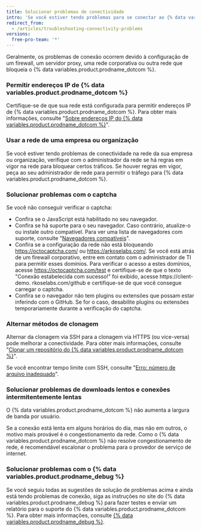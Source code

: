 ```yaml
---
title: Solucionar problemas de conectividade
intro: 'Se você estiver tendo problemas para se conectar ao {% data variables.product.prodname_dotcom %}, use a ferramenta {% data variables.product.prodname_debug %} para diagnosticá-los.'
redirect_from:
  - /articles/troubleshooting-connectivity-problems
versions:
  free-pro-team: '*'
---
```



Geralmente, os problemas de conexão ocorrem devido à configuração de um firewall, um servidor proxy, uma rede corporativa ou outra rede que bloqueia o {% data variables.product.prodname_dotcom %}.

### Permitir endereços IP de {% data variables.product.prodname_dotcom %}

Certifique-se de que sua rede está configurada para permitir endereços IP de {% data variables.product.prodname_dotcom %}. Para obter mais informações, consulte "[Sobre endereços IP do {% data variables.product.prodname_dotcom %}](/articles/about-github-s-ip-addresses)".

### Usar a rede de uma empresa ou organização

Se você estiver tendo problemas de conectividade na rede da sua empresa ou organização, verifique com o administrador da rede se há regras em vigor na rede para bloquear certos tráficos. Se houver regras em vigor, peça ao seu administrador de rede para permitir o tráfego para {% data variables.product.prodname_dotcom %}.

### Solucionar problemas com o captcha

Se você não conseguir verificar o captcha:
- Confira se o JavaScript está habilitado no seu navegador.
- Confira se há suporte para o seu navegador. Caso contrário, atualize-o ou instale outro compatível. Para ver uma lista de navegadores com suporte, consulte "[Navegadores compatíveis](/articles/supported-browsers)".
- Confira se a configuração da rede não está bloqueando https://octocaptcha.com/ ou https://arkoselabs.com/. Se você está atrás de um firewall corporativo, entre em contato com o administrador de TI para permitir esses domínios. Para verificar o acesso a estes domínios, acesse https://octocaptcha.com/test e certifique-se de que o texto "Conexão estabelecida com sucesso!" foi exibido, acesse https://client-demo. rkoselabs.com/github e certifique-se de que você consegue carregar o captcha.
- Confira se o navegador não tem plugins ou extensões que possam estar inferindo com o GitHub. Se for o caso, desabilite plugins ou extensões temporariamente durante a verificação do captcha.

### Alternar métodos de clonagem

Alternar da clonagem via SSH para a clonagem via HTTPS (ou vice-versa) pode melhorar a conectividade. Para obter mais informações, consulte "[Clonar um repositório do {% data variables.product.prodname_dotcom %}](/articles/cloning-a-repository-from-github)".

Se você encontrar tempo limite com SSH, consulte "[Erro: número de arquivo inadequado](/articles/error-bad-file-number)".

### Solucionar problemas de downloads lentos e conexões intermitentemente lentas

O {% data variables.product.prodname_dotcom %} não aumenta a largura de banda por usuário.

Se a conexão está lenta em alguns horários do dia, mas não em outros, o motivo mais provável é o congestionamento da rede. Como o {% data variables.product.prodname_dotcom %} não resolve congestionamento de rede, é recomendável escalonar o problema para o provedor de serviço de internet.

### Solucionar problemas com o {% data variables.product.prodname_debug %}

Se você seguiu todas as sugestões de solução de problemas acima e ainda está tendo problemas de conexão, siga as instruções no site do {% data variables.product.prodname_debug %} para fazer testes e enviar um relatório para o suporte do {% data variables.product.prodname_dotcom %}. Para obter mais informações, consulte [{% data variables.product.prodname_debug %}](https://github-debug.com/).
